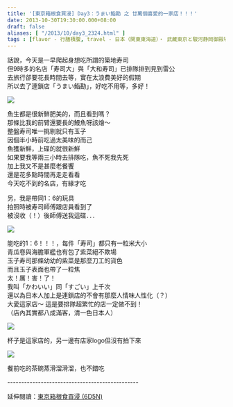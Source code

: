 ```yaml
---
title: '[東京箱根食買浸] Day3：うまい鮨勘 之 廿萬個喜愛的一家店！！！'
date: 2013-10-30T19:30:00.000+08:00
draft: false
aliases: [ "/2013/10/day3_2324.html" ]
tags : [flavor - 行膳積腹, travel - 日本（関東東海道）・ 武藏東京と駿河静岡御殿場と相模神奈川箱根]
---
```


話說，今天是一早爬起身想吃所謂的築地寿司  
但9時多的名店「寿司大」與「大和寿司」已排隊排到見到雷公  
去旅行卻要花長時間去等，實在太浪費美好的假期  
所以去了連鎖店「うまい鮨勘」，好吃不用等，多好！  

[![](https://3.bp.blogspot.com/-XlmGa8KcSf4/XCSzqD75B5I/AAAAAAAACMY/Zho_KBK7uYY03LcElgdiUY-B9-u1rV5dgCLcBGAs/s640/1.jpg)](https://3.bp.blogspot.com/-XlmGa8KcSf4/XCSzqD75B5I/AAAAAAAACMY/Zho_KBK7uYY03LcElgdiUY-B9-u1rV5dgCLcBGAs/s1600/1.jpg)

魚生都是很新鮮肥美的，而且看到嗎？  
那條比我的前臂還要長的鰻魚呀該燴～  
整盤寿司唯一挑剔就只有玉子  
因個半小時前吃過太美味的而己  
魚獲新鮮，上碟的就很新鮮  
如果要我等兩三小時去排隊吃，魚不死我先死  
加上我又不是甚麼老餐饗  
還是花多點時間再走走看看  
今天吃不到的名店，有緣才吃  
  
另，我是帶同1：6的玩具  
拍照時被寿司師傅跟店員看到了  
被沒收（！）後師傅送我這碟．．．  

[![](https://4.bp.blogspot.com/-v7MaBd3SArc/XCSz0xwn21I/AAAAAAAACMc/VBI05Zks2oUfMkrL-EVYAo-XtrdCIQkrgCLcBGAs/s640/2.jpg)](https://4.bp.blogspot.com/-v7MaBd3SArc/XCSz0xwn21I/AAAAAAAACMc/VBI05Zks2oUfMkrL-EVYAo-XtrdCIQkrgCLcBGAs/s1600/2.jpg)

能吃的1：6！！！，每件「寿司」都只有一粒米大小  
青瓜卷與海膽軍艦也有包了紫菜絕不欺場  
玉子寿司那條幼幼的紫菜是那麼刀工的貨色  
而且玉子表面也帶了一粒焦  
太！厲！害！了！  
我叫「かわいい」同「すごい」上千次  
還以為日本人加上是連鎖店的不會有那麼人情味人性化（？）  
大愛這家店～ 這是要排隊超繁忙的店一定做不到！  
（店內其實都八成滿客，清一色日本人）  
  
  

[![](https://2.bp.blogspot.com/-q7Vo8Th4aHA/XCSz9apCI6I/AAAAAAAACMg/b6Ask0D9rJ4nWYb_C5P423lhWsrygUwTQCLcBGAs/s640/33.jpg)](https://2.bp.blogspot.com/-q7Vo8Th4aHA/XCSz9apCI6I/AAAAAAAACMg/b6Ask0D9rJ4nWYb_C5P423lhWsrygUwTQCLcBGAs/s1600/33.jpg)

杯子是這家店的，另一邊有店家logo但沒有拍下來  

[![](https://4.bp.blogspot.com/-peCYTjiMxEs/XCS0JDm0oEI/AAAAAAAACMo/h7CDzE7I_5Ew4p0-G2p3k0Rpobrf3gmeACLcBGAs/s640/34.jpg)](https://4.bp.blogspot.com/-peCYTjiMxEs/XCS0JDm0oEI/AAAAAAAACMo/h7CDzE7I_5Ew4p0-G2p3k0Rpobrf3gmeACLcBGAs/s1600/34.jpg)

餐前吃的茶碗蒸滑溜滑溜，也不錯吃  
  
\-----------------------------------------------  
  
延伸閱讀：[東京箱根食買浸 (6D5N)](http://www.hidie.net/2013/11/6d5n.html)